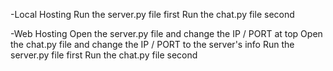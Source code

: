 -Local Hosting
Run the server.py file first
Run the chat.py file second


-Web Hosting
Open the server.py file and change the IP / PORT at top
Open the chat.py file and change the IP / PORT to the server's info
Run the server.py file first
Run the chat.py file second
